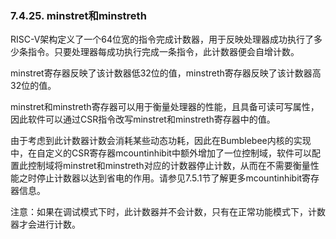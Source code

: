 ### **7.4.25. minstret和minstreth**

RISC-V架构定义了一个64位宽的指令完成计数器，用于反映处理器成功执行了多少条指令。只要处理器每成功执行完成一条指令，此计数器便会自增计数。

minstret寄存器反映了该计数器低32位的值，minstreth寄存器反映了该计数器高32位的值。

minstret和minstreth寄存器可以用于衡量处理器的性能，且具备可读可写属性，因此软件可以通过CSR指令改写minstret和minstreth寄存器中的值。

由于考虑到此计数器计数会消耗某些动态功耗，因此在Bumblebee内核的实现中，在自定义的CSR寄存器mcountinhibit中额外增加了一位控制域，软件可以配置此控制域将minstret和minstreth对应的计数器停止计数，从而在不需要衡量性能之时停止计数器以达到省电的作用。请参见7.5.1节了解更多mcountinhibit寄存器信息。

注意：如果在调试模式下时，此计数器并不会计数，只有在正常功能模式下，计数器才会进行计数。

